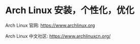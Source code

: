 # Arch Linux 安装，个性化，优化

Arch Linux 官网: https://www.archlinux.org

Arch Linux 中文社区: https://www.archlinuxcn.org/

